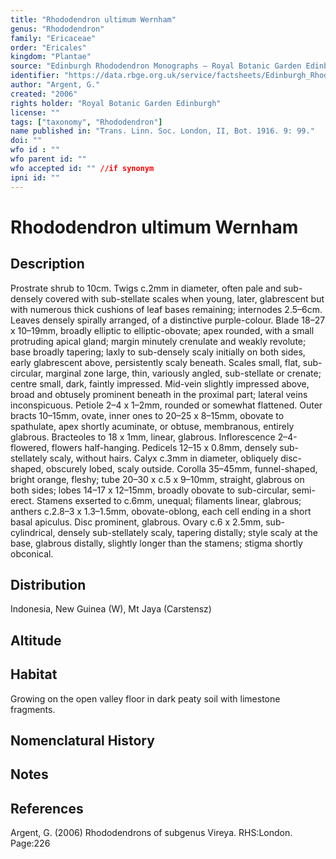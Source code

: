```yaml
---
title: "Rhododendron ultimum Wernham"
genus: "Rhododendron"
family: "Ericaceae"
order: "Ericales"
kingdom: "Plantae"
source: "Edinburgh Rhododendron Monographs – Royal Botanic Garden Edinburgh"
identifier: "https://data.rbge.org.uk/service/factsheets/Edinburgh_Rhododendron_Monographs.xhtml"
author: "Argent, G."
created: "2006"
rights holder: "Royal Botanic Garden Edinburgh"
license: ""
tags: ["taxonomy", "Rhododendron"]
name published in: "Trans. Linn. Soc. London, II, Bot. 1916. 9: 99."
doi: ""
wfo id : ""
wfo parent id: ""
wfo accepted id: "" //if synonym                      
ipni id: ""
---
```


                       

# Rhododendron ultimum Wernham

## Description
Prostrate shrub to 10cm. Twigs c.2mm in diameter, often pale and sub-densely covered with sub-stellate scales when young, later, glabrescent but with numerous thick cushions of leaf bases remaining; internodes 2.5–6cm. Leaves densely spirally arranged, of a distinctive purple-colour. Blade 18–27 x 10–19mm, broadly elliptic to elliptic-obovate; apex rounded, with a small protruding apical gland; margin minutely crenulate and weakly revolute; base broadly tapering; laxly to sub-densely scaly initially on both sides, early glabrescent above, persistently scaly beneath. Scales small, flat, sub-circular, marginal zone large, thin, variously angled, sub-stellate or crenate; centre small, dark, faintly impressed. Mid-vein slightly impressed above, broad and obtusely prominent beneath in the proximal part; lateral veins inconspicuous. Petiole 2–4 x 1–2mm, rounded or somewhat flattened. Outer bracts 10–15mm, ovate, inner ones to 20–25 x 8–15mm, obovate to spathulate, apex shortly acuminate, or obtuse, membranous, entirely glabrous. Bracteoles to 18 x 1mm, linear, glabrous. Inflorescence 2–4-flowered, flowers half-hanging. Pedicels 12–15 x 0.8mm, densely sub-stellately scaly, without hairs. Calyx c.3mm in diameter, obliquely disc-shaped, obscurely lobed, scaly outside. Corolla 35–45mm, funnel-shaped, bright orange, fleshy; tube 20–30 x c.5 x 9–10mm, straight, glabrous on both sides; lobes 14–17 x 12–15mm, broadly obovate to sub-circular, semi-erect. Stamens exserted to c.6mm, unequal; filaments linear, glabrous; anthers c.2.8–3 x 1.3–1.5mm, obovate-oblong, each cell ending in a short basal apic­ulus. Disc prominent, glabrous. Ovary c.6 x 2.5mm, sub-cylindrical, densely sub-stellately scaly, tapering distally; style scaly at the base, glabrous distally, slightly longer than the stamens; stigma shortly obconical.

## Distribution
Indonesia, New Guinea (W), Mt Jaya (Carstensz)

## Altitude


## Habitat
Growing on the open valley floor in dark peaty soil with limestone fragments.

## Nomenclatural History

                       
## Notes


## References

Argent, G. (2006) Rhododendrons of subgenus Vireya. RHS:London. Page:226
